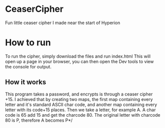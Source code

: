 # CeaserCipher
Fun little ceaser cipher I made near the start of Hyperion

# How to run
To run the cipher, simply download the files and run index.html
This will open up a page in your browser, you can then open the Dev tools to view the console for output.

## How it works
This program takes a password, and encrypts is through a ceaser cipher +15.
I achieved that by creating two maps, the first map containing every letter
and it's standard ASCII char code, and another map containing every letter with 
its code+15 places. Then we take a letter, for example A. A char code is 65
add 15 and get the charcode 80. The original letter with charcode 80 is P,
therefore A becomes P*/
